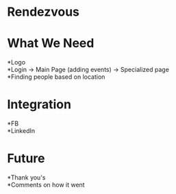 # Rendezvous

# What We Need
*Logo <br>
*Login -> Main Page (adding events) -> Specialized page <br>
*Finding people based on location 

# Integration
*FB <br>
*LinkedIn 

# Future
*Thank you's <br>
*Comments on how it went 